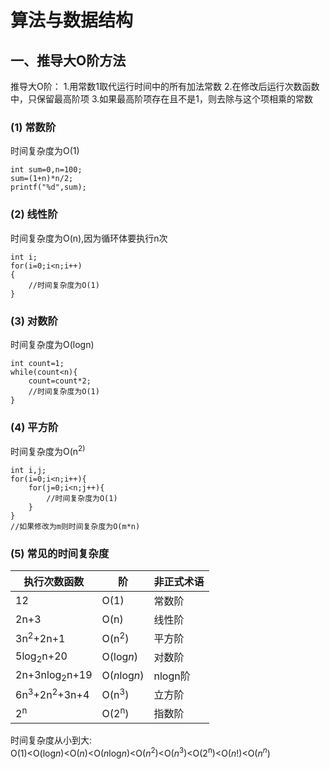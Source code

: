 # 算法与数据结构
## 一、推导大O阶方法
推导大O阶：
1.用常数1取代运行时间中的所有加法常数
2.在修改后运行次数函数中，只保留最高阶项
3.如果最高阶项存在且不是1，则去除与这个项相乘的常数
### (1) 常数阶
时间复杂度为O(1)
 ```
 int sum=0,n=100;
 sum=(1+n)*n/2;
 printf("%d",sum);
 ```
 ### (2) 线性阶
 时间复杂度为O(n),因为循环体要执行n次
 ```
 int i;
 for(i=0;i<n;i++)
 {
     //时间复杂度为O(1)
 }
 ```
 ### (3) 对数阶
 时间复杂度为O(logn)
 ```
 int count=1;
 while(count<n){
     count=count*2;
     //时间复杂度为O(1)
 }
 ```
 ### (4) 平方阶
 时间复杂度为O(n<sup>2)
 ```
 int i,j;
 for(i=0;i<n;i++){
     for(j=0;i<n;j++){
         //时间复杂度为O(1)
     }
 }
 //如果修改为m则时间复杂度为O(m*n)
 ```
 
 ### (5) 常见的时间复杂度
执行次数函数 | 阶|非正式术语
---|---|---
12 | O(1)|常数阶
2n+3| O(n)|线性阶
3n<sup>2</sup>+2n+1| O(n<sup>2</sup>)|平方阶
5log<sub>2</sub>n+20| O(log*n*)|对数阶
2n+3nlog<sub>2</sub>n+19| O(*n*log*n*)|nlogn阶
6n<sup>3</sup>+2n<sup>2</sup>+3n+4| O(n<sup>3</sup>)|立方阶
2<sup>n</sup>| O(2<sup>n</sup>)|指数阶

时间复杂度从小到大:<br>
O(1)<O(log*n*)<O(*n*)<O(*n*log*n*)<O(*n*<sup>2</sup>)<O(*n*<sup>3</sup>)<O(2<sup>n</sup>)<O(*n*!)<O(*n*<sup>*n*</sup>)
